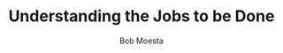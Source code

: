 ---
layout: project
title:  "Understanding the Jobs to be Done"
author: "Bob Moesta"
link: "https://www.youtube.com/watch?v=f2l75aAJo44"
img: "understanding-the-jobs-to-be-done.jpg"
categories: getting-started
description: "Jobs-to-be-done pioneer Bob Moesta explains why interviews are at the core of the framework and why they're able to provide so much insight by going through a series of examples."
type: video
---